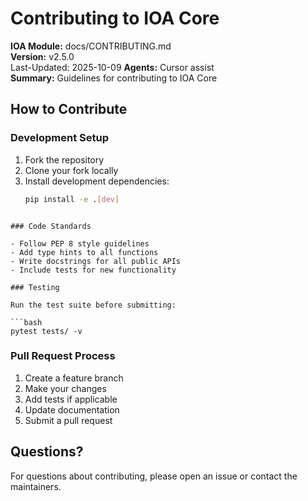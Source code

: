 # Contributing to IOA Core

**IOA Module:** docs/CONTRIBUTING.md  
**Version:** v2.5.0  
Last-Updated: 2025-10-09
**Agents:** Cursor assist  
**Summary:** Guidelines for contributing to IOA Core

## How to Contribute

### Development Setup

1. Fork the repository
2. Clone your fork locally
3. Install development dependencies:
   ```bash
   pip install -e .[dev]
```

### Code Standards

- Follow PEP 8 style guidelines
- Add type hints to all functions
- Write docstrings for all public APIs
- Include tests for new functionality

### Testing

Run the test suite before submitting:

```bash
pytest tests/ -v
```

### Pull Request Process

1. Create a feature branch
2. Make your changes
3. Add tests if applicable
4. Update documentation
5. Submit a pull request

## Questions?

For questions about contributing, please open an issue or contact the maintainers.